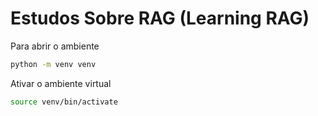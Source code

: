 # Estudos Sobre RAG (Learning RAG)




Para abrir o ambiente

```bash
python -m venv venv
```

Ativar o ambiente virtual

```bash
source venv/bin/activate
```